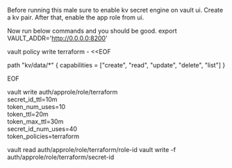 Before running this male sure to enable kv secret engine on vault ui. Create a kv pair.
After that, enable the app role from ui.

Now run below commands and you should be good.
export VAULT_ADDR='http://0.0.0.0:8200'

vault policy write terraform - <<EOF

path "kv/data/*" {
  capabilities = ["create", "read", "update", "delete", "list"]
}

EOF

vault write auth/approle/role/terraform \
    secret_id_ttl=10m \
    token_num_uses=10 \
    token_ttl=20m \
    token_max_ttl=30m \
    secret_id_num_uses=40 \
    token_policies=terraform

vault read auth/approle/role/terraform/role-id
vault write -f auth/approle/role/terraform/secret-id


